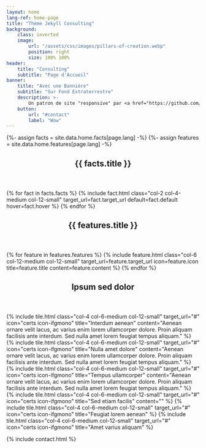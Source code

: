 ```yaml
---
layout: home
lang-ref: home-page
title: "Thème Jekyll Consulting"
background:
    class: inverted
    image:
        url: "/assets/css/images/pillars-of-creation.webp"
        position: right
        size: 100% 100%
header:
    title: "Consulting"
    subtitle: "Page d'Accueil"
banner:
    title: "Avec une Bannière"
    subtitle: "Sur Fond Extraterrestre"
    description: >-
        Un patron de site "responsive" par <a href="https://github.com/apehex">ApeHex</a>
    button:
        url: "#contact"
        label: "Wow"
---
```

{%- assign facts = site.data.home.facts[page.lang] -%}
{%- assign features = site.data.home.features[page.lang] -%}
<!-- Section -->
<section id="{{ facts.id }}">
    <header class="major">
        <h2>{{ facts.title }}</h2>
    </header>
    <div class="facts row">
        {% for fact in facts.facts %}
            {% include fact.html class="col-2 col-4-medium col-12-small" target_url=fact.target_url default=fact.default hover=fact.hover %}
        {% endfor %}
    </div>
</section>

<!-- Section -->
<section id="{{ features.id }}" class="inverted">
    <header class="major">
        <h2>{{ features.title }}</h2>
    </header>
    <div class="features row gtr-100">
        {% for feature in features.features %}
            {% include feature.html class="col-6 col-12-medium col-12-small" target_url=feature.target_url icon=feature.icon title=feature.title content=feature.content %}
        {% endfor %}
    </div>
</section>

<!-- Section -->
<section>
    <header class="major">
        <h2>Ipsum sed dolor</h2>
    </header>
    <div class="tileset row">
        {% include tile.html class="col-4 col-6-medium col-12-small" target_url="#" icon="certs icon-ifgmono" title="Interdum aenean" content="Aenean ornare velit lacus, ac varius enim lorem ullamcorper dolore. Proin aliquam facilisis ante interdum. Sed nulla amet lorem feugiat tempus aliquam." %}
        {% include tile.html class="col-4 col-6-medium col-12-small" target_url="#" icon="certs icon-ifgmono" title="Nulla amet dolore" content="Aenean ornare velit lacus, ac varius enim lorem ullamcorper dolore. Proin aliquam facilisis ante interdum. Sed nulla amet lorem feugiat tempus aliquam." %}
        {% include tile.html class="col-4 col-6-medium col-12-small" target_url="#" icon="certs icon-ifgmono" title="Tempus ullamcorper" content="Aenean ornare velit lacus, ac varius enim lorem ullamcorper dolore. Proin aliquam facilisis ante interdum. Sed nulla amet lorem feugiat tempus aliquam." %}
        {% include tile.html class="col-4 col-6-medium col-12-small" target_url="#" icon="certs icon-ifgmono" title="Sed etiam facilis" content="" %}
        {% include tile.html class="col-4 col-6-medium col-12-small" target_url="#" icon="certs icon-ifgmono" title="Feugiat lorem aenean" %}
        {% include tile.html class="col-4 col-6-medium col-12-small" target_url="#" icon="certs icon-ifgmono" title="Amet varius aliquam" %}
    </div>
</section>

{% include contact.html %}
